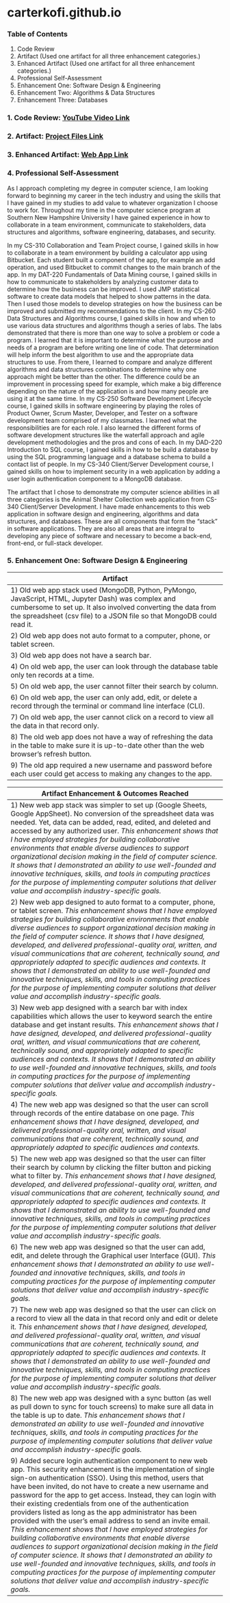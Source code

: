 # carterkofi.github.io

### Table of Contents
1. Code Review
2. Artifact (Used one artifact for all three enhancement categories.)
3. Enhanced Artifact (Used one artifact for all three enhancement categories.)
4. Professional Self-Assessment
5. Enhancement One: Software Design & Engineering
6. Enhancement Two: Algorithms & Data Structures
7. Enhancement Three: Databases

### 1. Code Review: [YouTube Video Link](https://youtu.be/oO9biRC0Gvc)
### 2. Artifact: [Project Files Link](https://github.com/carterkofi/CS-340-Project-2)
### 3. Enhanced Artifact: [Web App Link](https://www.appsheet.com/start/0d93b73d-133e-4989-a6f5-546bcf569d4a)

### 4. Professional Self-Assessment
As I approach completing my degree in computer science, I am looking forward to beginning my career in the tech industry and using the skills that I have gained in my studies to add value to whatever organization I choose to work for. Throughout my time in the computer science program at Southern New Hampshire University I have gained experience in how to collaborate in a team environment, communicate to stakeholders, data structures and algorithms, software engineering, databases, and security. 
  
In my CS-310 Collaboration and Team Project course, I gained skills in how to collaborate in a team environment by building a calculator app using Bitbucket. Each student built a component of the app, for example an add operation, and used Bitbucket to commit changes to the main branch of the app. In my DAT-220 Fundamentals of Data Mining course, I gained skills in how to communicate to stakeholders by analyzing customer data to determine how the business can be improved. I used JMP statistical software to create data models that helped to show patterns in the data. Then I used those models to develop strategies on how the business can be improved and submitted my recommendations to the client. In my CS-260 Data Structures and Algorithms course, I gained skills in how and when to use various data structures and algorithms though a series of labs. The labs demonstrated that there is more than one way to solve a problem or code a program. I learned that it is important to determine what the purpose and needs of a program are before writing one line of code. That determination will help inform the best algorithm to use and the appropriate data structures to use. From there, I learned to compare and analyze different algorithms and data structures combinations to determine why one approach might be better than the other. The difference could be an improvement in processing speed for example, which make a big difference depending on the nature of the application is and how many people are using it at the same time. In my CS-250 Software Development Lifecycle course, I gained skills in software engineering by playing the roles of Product Owner, Scrum Master, Developer, and Tester on a software development team comprised of my classmates. I learned what the responsibilities are for each role. I also learned the different forms of software development structures like the waterfall approach and agile development methodologies and the pros and cons of each. In my DAD-220 Introduction to SQL course, I gained skills in how to be build a database by using the SQL programming language and a database schema to build a contact list of people. In my CS-340 Client/Server Development course, I gained skills on how to implement security in a web application by adding a user login authentication component to a MongoDB database.
  
The artifact that I chose to demonstrate my computer science abilities in all three categories is the Animal Shelter Collection web application from CS-340 Client/Server Development. I have made enhancements to this web application in software design and engineering, algorithms and data structures, and databases. These are all components that form the “stack” in software applications. They are also all areas that are integral to developing any piece of software and necessary to become a back-end, front-end, or full-stack developer. 

### 5. Enhancement One: Software Design & Engineering

|   Artifact     |
| ------------- |
|1) Old web app stack used (MongoDB, Python, PyMongo, JavaScript, HTML, Jupyter Dash) was complex and cumbersome to set up. It also involved converting the data from    the spreadsheet (csv file) to a JSON file so that MongoDB could read it.|
|2) Old web app does not auto format to a computer, phone, or tablet screen.|
|3) Old web app does not have a search bar.|
|4) On old web app, the user can look through the database table only ten records at a time.|
|5) On old web app, the user cannot filter their search by column.|
|6) On old web app, the user can only add, edit, or delete a record through the terminal or command line interface (CLI).|
|7) On old web app, the user cannot click on a record to view all the data in that record only.|
|8) The old web app does not have a way of refreshing the data in the table to make sure it is up-to-date other than the web browser’s refresh button.|
|9) The old app required a new username and password before each user could get access to making any changes to the app.|

| Artifact Enhancement & Outcomes Reached |
| --------------------- |
|1)	New web app stack was simpler to set up (Google Sheets, Google AppSheet). No conversion of the spreadsheet data was needed. Yet, data can be added, read, edited, and deleted and accessed by any authorized user. *This enhancement shows that I have employed strategies for building collaborative environments that enable diverse audiences to support organizational decision making in the field of computer science. It shows that I demonstrated an ability to use well-founded and innovative techniques, skills, and tools in computing practices for the purpose of implementing computer solutions that deliver value and accomplish industry-specific goals.*|
|2)	New web app designed to auto format to a computer, phone, or tablet screen. *This enhancement shows that I have employed strategies for building collaborative environments that enable diverse audiences to support organizational decision making in the field of computer science. It shows that I have designed, developed, and delivered professional-quality oral, written, and visual communications that are coherent, technically sound, and appropriately adapted to specific audiences and contexts. It shows that I demonstrated an ability to use well-founded and innovative techniques, skills, and tools in computing practices for the purpose of implementing computer solutions that deliver value and accomplish industry-specific goals.*|
|3)	New web app designed with a search bar with index capabilities which allows the user to keyword search the entire database and get instant results. *This enhancement shows that I have designed, developed, and delivered professional-quality oral, written, and visual communications that are coherent, technically sound, and appropriately adapted to specific audiences and contexts. It shows that I demonstrated an ability to use well-founded and innovative techniques, skills, and tools in computing practices for the purpose of implementing computer solutions that deliver value and accomplish industry-specific goals.*|
|4)	The new web app was designed so that the user can scroll through records of the entire database on one page. *This enhancement shows that I have designed, developed, and delivered professional-quality oral, written, and visual communications that are coherent, technically sound, and appropriately adapted to specific audiences and contexts.*|
|5)	The new web app was designed so that the user can filter their search by column by clicking the filter button and picking what to filter by. *This enhancement shows that I have designed, developed, and delivered professional-quality oral, written, and visual communications that are coherent, technically sound, and appropriately adapted to specific audiences and contexts. It shows that I demonstrated an ability to use well-founded and innovative techniques, skills, and tools in computing practices for the purpose of implementing computer solutions that deliver value and accomplish industry-specific goals.*|
|6)	The new web app was designed so that the user can add, edit, and delete through the Graphical user Interface (GUI). *This enhancement shows that I demonstrated an ability to use well-founded and innovative techniques, skills, and tools in computing practices for the purpose of implementing computer solutions that deliver value and accomplish industry-specific goals.*|
|7)	The new web app was designed so that the user can click on a record to view all the data in that record only and edit or delete it. *This enhancement shows that I have designed, developed, and delivered professional-quality oral, written, and visual communications that are coherent, technically sound, and appropriately adapted to specific audiences and contexts. It shows that I demonstrated an ability to use well-founded and innovative techniques, skills, and tools in computing practices for the purpose of implementing computer solutions that deliver value and accomplish industry-specific goals.*|
|8)	The new web app was designed with a sync button (as well as pull down to sync for touch screens) to make sure all data in the table is up to date. *This enhancement shows that I demonstrated an ability to use well-founded and innovative techniques, skills, and tools in computing practices for the purpose of implementing computer solutions that deliver value and accomplish industry-specific goals.*|
|9)	Added secure login authentication component to new web app. This security enhancement is the implementation of single sign-on authentication (SSO). Using this method, users that have been invited, do not have to create a new username and password for the app to get access. Instead, they can login with their existing credentials from one of the authentication providers listed as long as the app administrator has been provided with the user’s email address to send an invite email. *This enhancement shows that I have employed strategies for building collaborative environments that enable diverse audiences to support organizational decision making in the field of computer science. It shows that I demonstrated an ability to use well-founded and innovative techniques, skills, and tools in computing practices for the purpose of implementing computer solutions that deliver value and accomplish industry-specific goals.*|
















